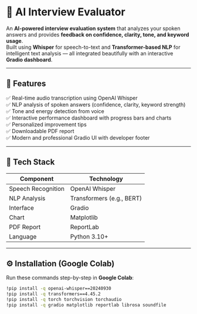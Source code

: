 # 🤖 AI Interview Evaluator

An **AI-powered interview evaluation system** that analyzes your spoken answers and provides **feedback on confidence, clarity, tone, and keyword usage**.  
Built using **Whisper** for speech-to-text and **Transformer-based NLP** for intelligent text analysis — all integrated beautifully with an interactive **Gradio dashboard**.

---

## 🎯 Features

✅ Real-time audio transcription using OpenAI Whisper  
✅ NLP analysis of spoken answers (confidence, clarity, keyword strength)  
✅ Tone and energy detection from voice  
✅ Interactive performance dashboard with progress bars and charts  
✅ Personalized improvement tips  
✅ Downloadable PDF report  
✅ Modern and professional Gradio UI with developer footer  

---

## 🧩 Tech Stack

| Component | Technology |
|------------|-------------|
| Speech Recognition | OpenAI Whisper |
| NLP Analysis | Transformers (e.g., BERT) |
| Interface | Gradio |
| Chart | Matplotlib |
| PDF Report | ReportLab |
| Language | Python 3.10+ |

---

## ⚙️ Installation (Google Colab)

Run these commands step-by-step in **Google Colab**:

```bash
!pip install -q openai-whisper==20240930
!pip install -q transformers==4.45.2
!pip install -q torch torchvision torchaudio
!pip install -q gradio matplotlib reportlab librosa soundfile
